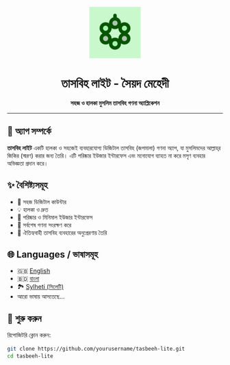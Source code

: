 <p align="center">
  <img src="assets/icon/tasbeehlite_icon.png" alt="তাসবিহ লাইট আইকন" width="120" height="120">
</p>

<h1 align="center">তাসবিহ লাইট - সৈয়দ মেহেদী</h1>

<p align="center">
  <b>সহজ ও হালকা মুসলিম তাসবিহ গণনা অ্যাপ্লিকেশন</b>
</p>

---

## 📱 অ্যাপ সম্পর্কে

**তাসবিহ লাইট** একটি হালকা ও সহজেই ব্যবহারযোগ্য ডিজিটাল তাসবিহ (জপমালা) গণনা অ্যাপ, যা মুসলিমদের আল্লাহ্‌র জিকির (স্মরণ) করার জন্য তৈরি। এটি পরিষ্কার ইউজার ইন্টারফেস এবং মনোযোগ ব্যাহত না করে মসৃণ ব্যবহার অভিজ্ঞতা প্রদান করে।

## ✨ বৈশিষ্ট্যসমূহ

- 🔢 সহজ ডিজিটাল কাউন্টার
- 💡 হালকা ও দ্রুত
- 📱 পরিষ্কার ও মিনিমাল ইউজার ইন্টারফেস
- 💾 সর্বশেষ গণনা সংরক্ষণ করে
- 🌙 ঐতিহ্যবাহী তাসবিহ ব্যবহারের অনুপ্রেরণায় তৈরি

## 🌐 Languages / ভাষাসমূহ

- 🇬🇧 [English](#-english)
- 🇧🇩 [বাংলা](#-বাংলা)
- 🏞️ [Sylheti (সিলেটি)](#-সিলেটি)
- আরো ভাষায় আসতেছে...

## 🚀 শুরু করুন

রিপোজিটরি ক্লোন করুন:

```bash
git clone https://github.com/yourusername/tasbeeh-lite.git
cd tasbeeh-lite
